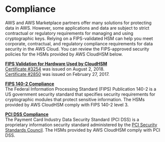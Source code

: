 # Compliance<a name="compliance"></a>

AWS and AWS Marketplace partners offer many solutions for protecting data in AWS\. However, some applications and data are subject to strict contractual or regulatory requirements for managing and using cryptographic keys\. Relying on a FIPS\-validated HSM can help you meet corporate, contractual, and regulatory compliance requirements for data security in the AWS Cloud\. You can review the FIPS\-approved security policies for the HSMs provided by AWS CloudHSM below\.

**[FIPS Validation for Hardware Used by CloudHSM](https://csrc.nist.gov/Projects/Cryptographic-Module-Validation-Program)**  
[Certificate \#3254](https://csrc.nist.gov/Projects/Cryptographic-Module-Validation-Program/Certificate/3254) was issued on August 2, 2018\.  
[Certificate \#2850](https://csrc.nist.gov/projects/cryptographic-module-validation-program/Certificate/2850) was issued on February 27, 2017\.

**[FIPS 140\-2 Compliance](https://aws.amazon.com/compliance/fips/)**  
The Federal Information Processing Standard \(FIPS\) Publication 140\-2 is a US government security standard that specifies security requirements for cryptographic modules that protect sensitive information\. The HSMs provided by AWS CloudHSM comply with FIPS 140\-2 level 3\.

**[PCI DSS Compliance](https://aws.amazon.com/compliance/pci-dss-level-1-faqs/)**  
The Payment Card Industry Data Security Standard \(PCI DSS\) is a proprietary information security standard administered by the [PCI Security Standards Council](https://www.pcisecuritystandards.org/)\. The HSMs provided by AWS CloudHSM comply with PCI DSS\.